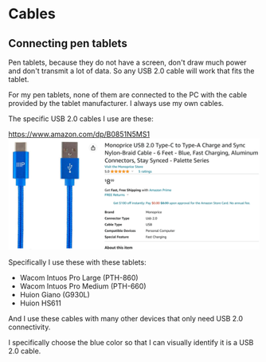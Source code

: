 # Cables

## Connecting pen tablets

Pen tablets, because they do not have a screen, don't draw much power and don't transmit a lot of data. So any USB 2.0 cable will work that fits the tablet.

For my pen tablets, none of them are connected to the PC with the cable provided by the tablet manufacturer. I always use my own cables.

The specific USB 2.0 cables I use are these:

[https://www.amazon.com/dp/B0851N5MS1 ](https://www.amazon.com/dp/B0851N5MS1)[\
](https://www.amazon.com/dp/B0851N5MS1) ![](<../.gitbook/assets/image (326).png>)

Specifically I use these with these tablets:

* Wacom Intuos Pro Large (PTH-860)
* Wacom Intuos Pro Medium (PTH-660)
* Huion Giano (G930L)
* Huion HS611

And I use these cables with many other devices that only need USB 2.0 connectivity.

I specifically choose the blue color so that I can visually identify it is a USB 2.0 cable.&#x20;







